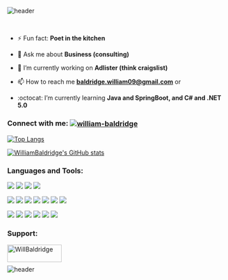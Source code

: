 ![header](https://capsule-render.vercel.app/api?type=rect&color=gradient&height=150&section=header&text=Hello%20there,%20&#128075;%20Thanks%20for%20dropping%20in!&fontSize=45)

<br>

- ⚡ Fun fact: **Poet in the kitchen**

- 💬 Ask me about **Business (consulting)**
  
- 🔭 I’m currently working on **Adlister (think craigslist)**

- 📫 How to reach me **baldridge.william09@gmail.com** or

- :octocat: I’m currently learning **Java and SpringBoot, and C# and .NET 5.0**


<h3 align="left">Connect with me: <a href="https://linkedin.com/in/william-baldridge" target="blank"><img align="center" src="https://img.shields.io/badge/LinkedIn-blue?style=flat&logo=linkedin&labelColor=blue" alt="william-baldridge" /></a></h3>

[![Top Langs](https://github-readme-stats.vercel.app/api/top-langs/?username=WilliamBaldridge&hide=Jupyter&layout=compact&theme=dracula)](https://github.com/WilliamBaldridge)

[![WilliamBaldridge's GitHub stats](https://github-readme-stats.vercel.app/api?username=WilliamBaldridge&show_icons=true&hide=stars&theme=onedark)](https://github.com/WilliamBaldridge)



<h3 align="left">Languages and Tools:</h3>

![](https://img.shields.io/badge/OS-Mac-informational?style=flat&logo=apple&logoColor=white&color=2bbc8a) ![](https://img.shields.io/badge/Editor-IntelliJ_IDEA-informational?style=flat&logo=intellij-idea&logoColor=white&color=2bbc8a) ![](https://img.shields.io/badge/Editor-Visual_Studio-informational?style=flat&logo=visual-studio&logoColor=white&color=2bbc8a)
![](https://img.shields.io/badge/Editor-Visual_Studio_Code-informational?style=flat&logo=visual-studio-code&logoColor=white&color=2bbc8a)

![](https://img.shields.io/badge/Code-C:hash:-informational?style=flat&logo=c-sharp&logoColor=white&color=2bbc8a) ![](https://img.shields.io/badge/Code-JavaScript-informational?style=flat&logo=javascript&logoColor=white&color=2bbc8a) ![](https://img.shields.io/badge/Code-Java-informational?style=flat&logo=java&logoColor=white&color=2bbc8a) ![](https://img.shields.io/badge/Code-CSS-informational?style=flat&logo=css3&logoColor=white&color=2bbc8a) ![](https://img.shields.io/badge/Code-HTML-informational?style=flat&logo=html5&logoColor=white&color=2bbc8a) ![](https://img.shields.io/badge/Code-Python-informational?style=flat&logo=python&logoColor=white&color=2bbc8a) ![](https://img.shields.io/badge/Code-MySQL-informational?style=flat&logo=mysql&logoColor=white&color=2bbc8a) 

![](https://img.shields.io/badge/Tool-Bootstrap-informational?style=flat&logo=bootstrap&logoColor=white&color=2bbc8a) ![](https://img.shields.io/badge/Tool-Jasmine-informational?style=flat&logo=jasmine&logoColor=white&color=2bbc8a)  ![](https://img.shields.io/badge/Tool-Thymeleaf-informational?style=flat&logo=thymeleaf&logoColor=white&color=2bbc8a) ![](https://img.shields.io/badge/Tool-React-informational?style=flat&logo=react&logoColor=white&color=2bbc8a) ![](https://img.shields.io/badge/Framework-.NET_5.0-informational?style=flat&logo=.net&logoColor=white&color=2bbc8a) ![](https://img.shields.io/badge/Framework-Spring-informational?style=flat&logo=spring&logoColor=white&color=2bbc8a)

<h3 align="left">Support:</h3>
<p><a href="https://www.buymeacoffee.com/WillBaldridge"> <img align="left" src="https://cdn.buymeacoffee.com/buttons/v2/default-yellow.png" height="40" width="125" alt="WillBaldridge" /></a></p><br><br>


![header](https://capsule-render.vercel.app/api?type=slice&color=gradient&height=150&section=footer)